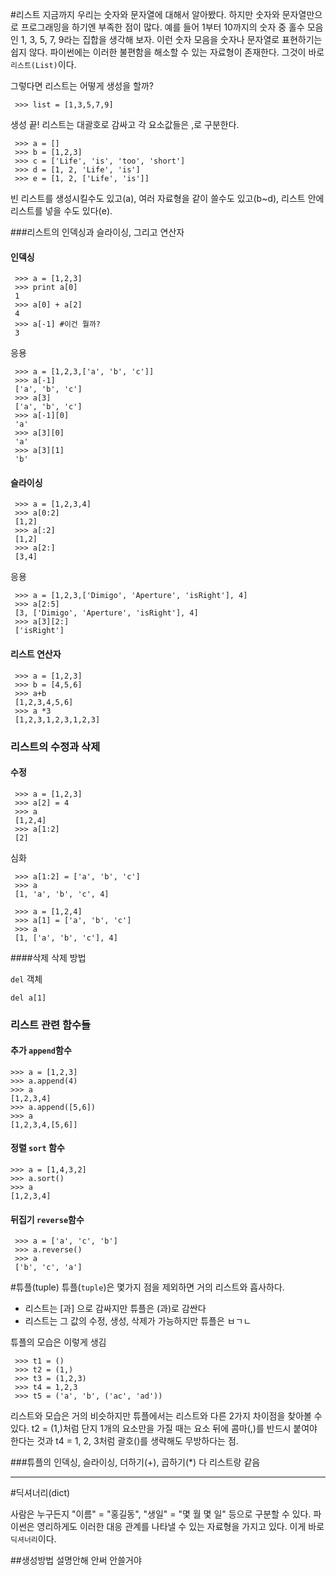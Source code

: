 #리스트
지금까지 우리는 숫자와 문자열에 대해서 알아봤다. 하지만 숫자와 문자열만으로 프로그래밍을 하기엔 부족한 점이 많다. 예를 들어 1부터 10까지의 숫자 중 홀수 모음인 1, 3, 5, 7, 9라는 집합을 생각해 보자. 이런 숫자 모음을 숫자나 문자열로 표현하기는 쉽지 않다. 파이썬에는 이러한 불편함을 해소할 수 있는 자료형이 존재한다. 그것이 바로 `리스트(List)`이다.

그렇다면 리스트는 어떻게 생성을 할까?

	 >>> list = [1,3,5,7,9]
생성 끝! 리스트는 대괄호로 감싸고 각 요소값들은 ,로 구분한다.

	 >>> a = []
	 >>> b = [1,2,3]
	 >>> c = ['Life', 'is', 'too', 'short']
	 >>> d = [1, 2, 'Life', 'is']
	 >>> e = [1, 2, ['Life', 'is']]
	 
빈 리스트를 생성시킬수도 있고(a), 여러 자료형을 같이 쓸수도 있고(b~d), 리스트 안에 리스트를 넣을 수도 있다(e).

###리스트의 인덱싱과 슬라이싱, 그리고 연산자
#### 인덱싱
	 >>> a = [1,2,3]
	 >>> print a[0]
	 1
	 >>> a[0] + a[2]
	 4
	 >>> a[-1] #이건 뭘까?
	 3
	 
응용

	 >>> a = [1,2,3,['a', 'b', 'c']]
	 >>> a[-1]
	 ['a', 'b', 'c']
	 >>> a[3]
	 ['a', 'b', 'c']
	 >>> a[-1][0]
	 'a'
	 >>> a[3][0]
	 'a'
	 >>> a[3][1]
	 'b'

#### 슬라이싱
	 >>> a = [1,2,3,4]
	 >>> a[0:2]
	 [1,2]
	 >>> a[:2]
	 [1,2]
	 >>> a[2:]
	 [3,4]
	 
응용

	 >>> a = [1,2,3,['Dimigo', 'Aperture', 'isRight'], 4]
	 >>> a[2:5]
	 [3, ['Dimigo', 'Aperture', 'isRight'], 4]
	 >>> a[3][2:]
	 ['isRight']
	 
#### 리스트 연산자

	 >>> a = [1,2,3]
	 >>> b = [4,5,6]
	 >>> a+b
	 [1,2,3,4,5,6]
	 >>> a *3
	 [1,2,3,1,2,3,1,2,3]
	 
### 리스트의 수정과 삭제
#### 수정
	 >>> a = [1,2,3]
	 >>> a[2] = 4
	 >>> a
	 [1,2,4]
	 >>> a[1:2]
	 [2]
심화

	 >>> a[1:2] = ['a', 'b', 'c']
	 >>> a
	 [1, 'a', 'b', 'c', 4]
	 
	 >>> a = [1,2,4]
	 >>> a[1] = ['a', 'b', 'c']
	 >>> a
	 [1, ['a', 'b', 'c'], 4]
	 
####삭제
삭제 방법

`del` 객체 
    
    del a[1]

### 리스트 관련 함수들
#### 추가 `append`함수

    >>> a = [1,2,3]
    >>> a.append(4)
    >>> a
    [1,2,3,4]
    >>> a.append([5,6])
    >>> a
    [1,2,3,4,[5,6]]

#### 정렬 `sort` 함수

    >>> a = [1,4,3,2]
    >>> a.sort()
    >>> a
    [1,2,3,4]

#### 뒤집기 `reverse`함수
	 >>> a = ['a', 'c', 'b']
	 >>> a.reverse()
	 >>> a
	 ['b', 'c', 'a']
	 


#튜플(tuple)
튜플(`tuple`)은 몇가지 점을 제외하면 거의 리스트와 흡사하다.

- 리스트는 [과] 으로 감싸지만 튜플은 (과)로 감싼다
- 리스트는 그 값의 수정, 생성, 삭제가 가능하지만 튜플은 ㅂㄱㄴ

튜플의 모습은 이렇게 생김

	 >>> t1 = ()
	 >>> t2 = (1,)
	 >>> t3 = (1,2,3)
	 >>> t4 = 1,2,3
	 >>> t5 = ('a', 'b', ('ac', 'ad'))
	 
리스트와 모습은 거의 비슷하지만 튜플에서는 리스트와 다른 2가지 차이점을 찾아볼 수 있다. t2 = (1,)처럼 단지 1개의 요소만을 가질 때는 요소 뒤에 콤마(,)를 반드시 붙여야 한다는 것과 t4 = 1, 2, 3처럼 괄호()를 생략해도 무방하다는 점.

###튜플의 인덱싱, 슬라이싱, 더하기(+), 곱하기(*)
다 리스트랑 같음

---
#딕셔너리(dict)


사람은 누구든지 "이름" = "홍길동", "생일" = "몇 월 몇 일" 등으로 구분할 수 있다. 파이썬은 영리하게도 이러한 대응 관계를 나타낼 수 있는 자료형을 가지고 있다. 이게 바로 `딕셔너리`이다.

##생성방법
설명안해 안써 안쓸거야